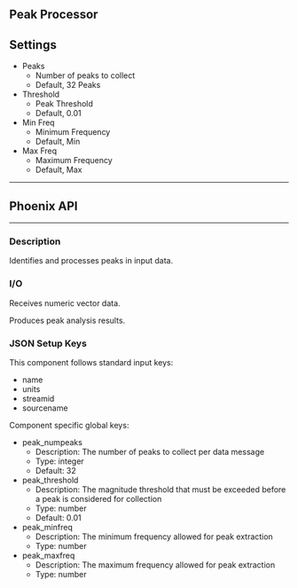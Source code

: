 ## Peak Processor
## Settings

- Peaks
    - Number of peaks to collect
    - Default, 32 Peaks
- Threshold
    - Peak Threshold
    - Default, 0.01
- Min Freq
    - Minimum Frequency
    - Default, Min
- Max Freq
    - Maximum Frequency
    - Default, Max
___
## Phoenix API
___
### Description

Identifies and processes peaks in input data.

### I/O

Receives numeric vector data.

Produces peak analysis results.

### JSON Setup Keys

This component follows standard input keys:
- name
- units
- streamid
- sourcename

Component specific global keys:
- peak_numpeaks
  - Description: The number of peaks to collect per data message
  - Type: integer
  - Default: 32
- peak_threshold
  - Description: The magnitude threshold that must be exceeded before a peak is considered for collection
  - Type: number
  - Default: 0.01
- peak_minfreq
  - Description: The minimum frequency allowed for peak extraction
  - Type: number
- peak_maxfreq
  - Description: The maximum frequency allowed for peak extraction
  - Type: number
